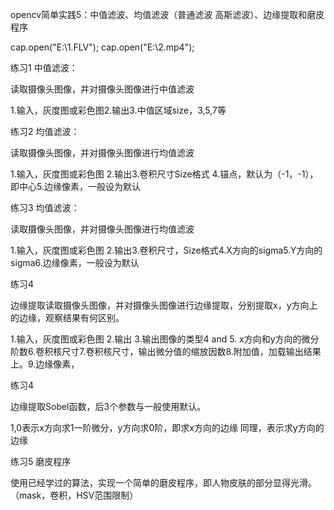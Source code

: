 opencv简单实践5：中值滤波、均值滤波（普通滤波 高斯滤波）、边缘提取和磨皮程序

cap.open("E:\\1.FLV");       cap.open("E:\\2.mp4");


练习1 中值滤波：

读取摄像头图像，并对摄像头图像进行中值滤波

1.输入，灰度图或彩色图2.输出3.中值区域size，3,5,7等


练习2 均值滤波：

读取摄像头图像，并对摄像头图像进行均值滤波

1.输入，灰度图或彩色图 2.输出3.卷积尺寸Size格式 4.锚点，默认为（-1，-1），即中心5.边缘像素，一般设为默认


练习3 均值滤波：

读取摄像头图像，并对摄像头图像进行均值滤波

1.输入，灰度图或彩色图 2.输出3.卷积尺寸，Size格式4.X方向的sigma5.Y方向的sigma6.边缘像素，一般设为默认


练习4 

边缘提取读取摄像头图像，并对摄像头图像进行边缘提取，分别提取x，y方向上的边缘，观察结果有何区别。

1.输入，灰度图或彩色图 2.输出 3.输出图像的类型4 and 5. x方向和y方向的微分阶数6.卷积核尺寸7.卷积核尺寸，输出微分值的缩放因数8.附加值，加载输出结果上。9.边缘像素，


练习4 

边缘提取Sobel函数，后3个参数与一般使用默认。

1,0表示x方向求1一阶微分，y方向求0阶，即求x方向的边缘 同理，表示求y方向的边缘


练习5 磨皮程序

使用已经学过的算法，实现一个简单的磨皮程序，即人物皮肤的部分显得光滑。（mask，卷积，HSV范围限制）
